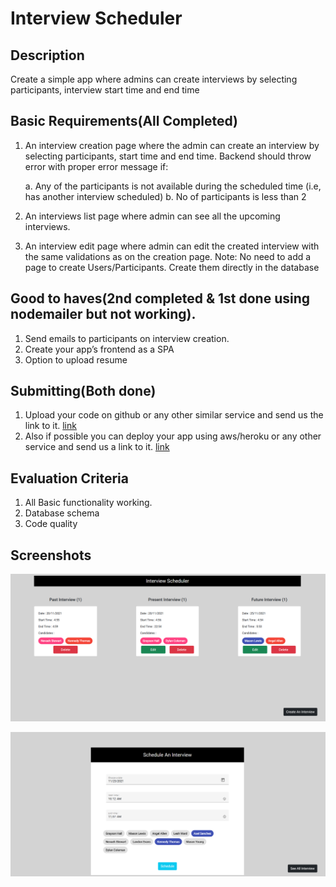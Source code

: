 # Interview Scheduler

## Description

Create a simple app where admins can create interviews by selecting participants,
interview start time and end time

## Basic Requirements(All Completed)

1. An interview creation page where the admin can create an interview by selecting
   participants, start time and end time. Backend should throw error with proper
   error message if:

   a. Any of the participants is not available during the scheduled time (i.e, has
   another interview scheduled)
   b. No of participants is less than 2

2. An interviews list page where admin can see all the upcoming interviews.
3. An interview edit page where admin can edit the created interview with the same
   validations as on the creation page.
   Note: No need to add a page to create Users/Participants. Create them directly in the
   database

## Good to haves(2nd completed & 1st done using nodemailer but not working).

1. Send emails to participants on interview creation.
2. Create your app’s frontend as a SPA
3. Option to upload resume

##  Submitting(Both done)

1. Upload your code on github or any other similar service and send us the link to it. [link](https://github.com/JayantGoel001/InterviewScheduler)
2. Also if possible you can deploy your app using aws/heroku or any other service
   and send us a link to it. [link](https://jayantgoel-interview-scheduler.herokuapp.com/)

## Evaluation Criteria

1. All Basic functionality working.
2. Database schema
3. Code quality


## Screenshots

![ss1](https://github.com/JayantGoel001/InterviewScheduler/blob/master/screenshots/ss1.png)

![ss2](https://github.com/JayantGoel001/InterviewScheduler/blob/master/screenshots/ss2.png)
